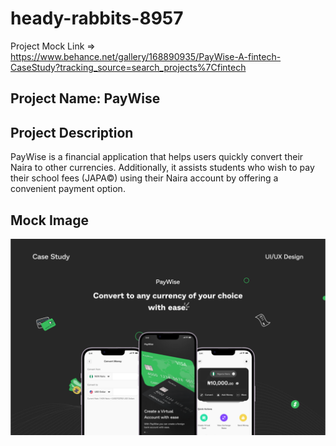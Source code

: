 # heady-rabbits-8957

Project Mock Link => https://www.behance.net/gallery/168890935/PayWise-A-fintech-CaseStudy?tracking_source=search_projects%7Cfintech

## Project Name: PayWise

## Project Description

PayWise is a financial application that helps users quickly convert their Naira to other
currencies. Additionally, it assists students who wish to pay their school fees (JAPA©)
using their Naira account by offering a convenient payment option.

## Mock Image

![Mock Image](img/mockImg.png)
